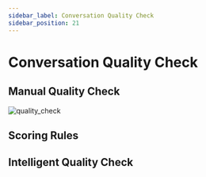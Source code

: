 ```yaml
---
sidebar_label: Conversation Quality Check
sidebar_position: 21
---
```


# Conversation Quality Check

## Manual Quality Check

![quality_check](/img/quality/quality_check.png)

## Scoring Rules

## Intelligent Quality Check
